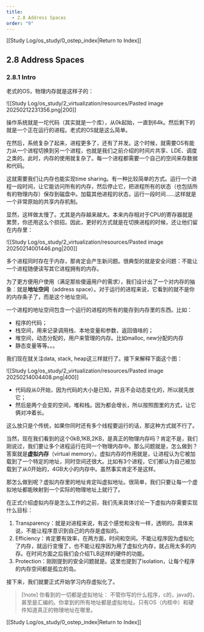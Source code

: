 ```yaml
---
title:
  - 2.8 Address Spaces
order: "9"
---
```

[[Study Log/os_study/0_ostep_index|Return to Index]]

## 2.8 Address Spaces

### 2.8.1 Intro

老式的OS，物理内存就是这样子的：

![[Study Log/os_study/2_virtualization/resources/Pasted image 20250212231356.png|200]]

操作系统就是一坨代码（其实就是一个库），从0k起始，一直到64k。然后剩下的就是一个正在运行的进程。老式的OS就是这么简单。

在然后，系统复杂了起来，进程更多了，还有了并发。这个时候，就需要OS有能力从一个进程切换到另一个进程，也就是我们之前介绍的时间片共享、LDE、调度之类的。此时，内存的使用就复杂了。每一个进程都需要一个自己的空间来存数据和代码。

这就需要我们让内存也能实现time sharing。有一种比较简单的方式。运行一个进程一段时间，让它能访问所有的内存，然后停止它，把进程所有的状态（也包括所有的物理内存）保存到磁盘中。加载其他进程的状态，运行一段时间……这样就是一个非常原始的共享内存机制。

显然，这样做太慢了。尤其是内存越来越大。本来内存相对于CPU的寄存器就是累赘，你还用这么个损招。因此，更好的方式就是在切换进程的时候，还让他们留在内存里：

![[Study Log/os_study/2_virtualization/resources/Pasted image 20250214001446.png|200]]

多个进程同时存在于内存，那肯定会产生新问题。很典型的就是安全问题：不能让一个进程随便读写其它进程拥有的内存。

为了更方便用户使用（满足那些傻逼用户的需求），我们设计出了一个对内存的抽象：就是**地址空间**（address space）。对于运行的进程来说，它看到的就不是你的内存条子了，而是这个地址空间。

一个进程的地址空间包含一个运行的进程的所有的能存到内存里的东西。比如：

- 程序的代码；
- 栈空间，用来记录调用栈、本地变量和参数，返回值啥的；
- 堆空间，动态分配的，用户来管理的内存。比如malloc, new分配的内存
- 静态变量等等。。。

我们现在就关注data, stack, heap这三样就行了。接下来解释下面这个图：

![[Study Log/os_study/2_virtualization/resources/Pasted image 20250214004408.png|400]]

- 代码段从0开始，因为代码的大小是已知，并且不会动态变化的，所以就先放它；
- 然后是两个会变的空间，堆和栈。因为都会增长，所以按照图里的方式，让它俩对冲着长。

这么放只是个传统，如果你同时还有多个线程要运行的话，那这种方式就不行了。

当然，现在我们看到的这个0kB,1KB,2KB，是真正的物理内存吗？肯定不是，我们刚说过，我们要让多个进程运行在同一个物理内存中。那么问题就是，怎么做到？答案就是**虚拟内存**（virtual memory）。虚拟内存的作用就是，让进程认为它被加载到了一个特定的地址，同时空间还很大。比如有3个进程，它们都认为自己被加载到了从0开始的，4GB大小的内存中。虽然事实肯定不是这样。

那怎么做到呢？虚拟内存里的地址肯定叫虚拟地址。很简单，我们只要让每一个虚拟地址都能映射到一个实际的物理地址上就行了。

在正式介绍虚拟内存是怎么工作的之前，我们先来具体讨论一下虚拟内存需要实现什么目标：

1. Transparency：就是对进程来说，有这个感觉和没有一样，透明的。具体来说，不能让程序意识到自己的内存是虚拟的。
2. Efficiency：肯定要有效率，在两方面，时间和空间。不能让程序因为虚拟化了内存，就运行变慢了，也不能让程序因为用了虚拟化内存，就占用太多的内存。在时间方面之后我们会介绍TLB这样的硬件的功能。
3. Protection：刚刚提到的安全问题就是。这里也提到了isolation，让每个程序的内存空间都是孤立的岛。

接下来，我们就要正式开始学习内存虚拟化了。

> [!note] 你看到的一切都是虚拟地址：
> 不管你写的什么程序，c的，java的，甚至是汇编的。你拿到的所有地址都是虚拟地址。只有OS（内核中）和硬件知道真正的物理地址在哪里。

[[Study Log/os_study/0_ostep_index|Return to Index]]